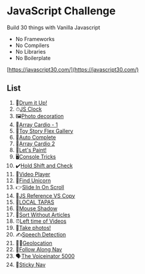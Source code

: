 # JavaScript Challenge

Build 30 things with Vanilla Javascript

- No Frameworks
- No Compilers
- No Libraries
- No Boilerplate

[https://javascript30.com/](https://javascript30.com/)

## List

1. 🥁[Drum it Up!](/Drum%20Kit)
2. ⏱[JS Clock](/Clock)
3. 🖼[Photo decoration](/CSS%20Variables)
4. 💪[Array Cardio - 1](/Array%20Cardio%20-%201)
5. 🚂[Toy Story Flex Gallery](/Toy%20Story%20Flex%20Gallery)
6. 👀[Auto Complete](/Auto%20Complete)
7. 💪[Array Cardio 2](/Array%20Cardio%20-%202)
8. 🎨[Let's Paint!](/HTML5%20Canvas)
9. 🖥[Console Tricks](/Dev%20Tools%20Domination)
10. ✔️[Hold Shift and Check](/Multiple%20Checkboxes)
11. 📼[Video Player](/Custom%20Video%20Player)
12. 🦄[Find Unicorn](/Key%20Sequence%20Detection)
13. 👉[Slide In On Scroll](/Slide%20In%20On%20Scroll)
14. 🧐[JS Reference VS Copy](/Reference%20VS%20Copy)
15. 🌮[LOCAL TAPAS](/LocalStorage)
16. 👥[Mouse Shadow](/Mouse%20Move%20Shadow)
17. 🎸[Sort Without Articles](/Sort%20Without%20Articles)
18. ⏰[Left time of Videos](/Adding%20Up%20Times%20with%20Reduce)
19. 📸[Take photos!](/Webcam%20Fun)
20. ✍️[Speech Detection](/Speech%20Detection)
21. 🏃‍♀️[Geolocation](/Geolocation)
22. 👣[Follow Along Nav](/Follow%20Along%20Link%20Highlighter)
23. 🗣[The Voiceinator 5000](/Speech%20Synthesis)
24. 📌[Sticky Nav](/Sticky%20Nav)
